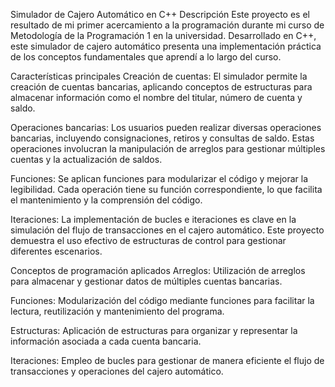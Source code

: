 Simulador de Cajero Automático en C++
Descripción
Este proyecto es el resultado de mi primer acercamiento a la programación durante mi curso de Metodología de la Programación 1 en la universidad. Desarrollado en C++, este simulador de cajero automático presenta una implementación práctica de los conceptos fundamentales que aprendí a lo largo del curso.

Características principales
Creación de cuentas: El simulador permite la creación de cuentas bancarias, aplicando conceptos de estructuras para almacenar información como el nombre del titular, número de cuenta y saldo.

Operaciones bancarias: Los usuarios pueden realizar diversas operaciones bancarias, incluyendo consignaciones, retiros y consultas de saldo. Estas operaciones involucran la manipulación de arreglos para gestionar múltiples cuentas y la actualización de saldos.

Funciones: Se aplican funciones para modularizar el código y mejorar la legibilidad. Cada operación tiene su función correspondiente, lo que facilita el mantenimiento y la comprensión del código.

Iteraciones: La implementación de bucles e iteraciones es clave en la simulación del flujo de transacciones en el cajero automático. Este proyecto demuestra el uso efectivo de estructuras de control para gestionar diferentes escenarios.

Conceptos de programación aplicados
Arreglos: Utilización de arreglos para almacenar y gestionar datos de múltiples cuentas bancarias.

Funciones: Modularización del código mediante funciones para facilitar la lectura, reutilización y mantenimiento del programa.

Estructuras: Aplicación de estructuras para organizar y representar la información asociada a cada cuenta bancaria.

Iteraciones: Empleo de bucles para gestionar de manera eficiente el flujo de transacciones y operaciones del cajero automático.
